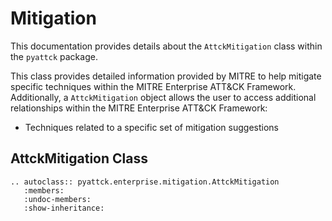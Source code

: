# Mitigation

This documentation provides details about the `AttckMitigation` class within the `pyattck` package.

This class provides detailed information provided by MITRE to help mitigate specific techniques within the MITRE Enterprise ATT&CK Framework.  Additionally, a `AttckMitigation` object allows the user to access additional relationships within the MITRE Enterprise ATT&CK Framework:

* Techniques related to a specific set of mitigation suggestions

## AttckMitigation Class

```eval_rst
.. autoclass:: pyattck.enterprise.mitigation.AttckMitigation
   :members:
   :undoc-members:
   :show-inheritance:
```